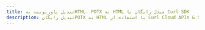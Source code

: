 ---title: تبدیل پاورپوینت بهHTML، POTX به HTML مبدل رایگان یا Curl SDKdescription: تبدیل رایگانPOTX به HTML با استفاده از Curl Cloud APIs & SDK. همچنین اسناد Microsoft PowerPoint را در Cloud ایجاد، ویرایش و رندر کنید.---